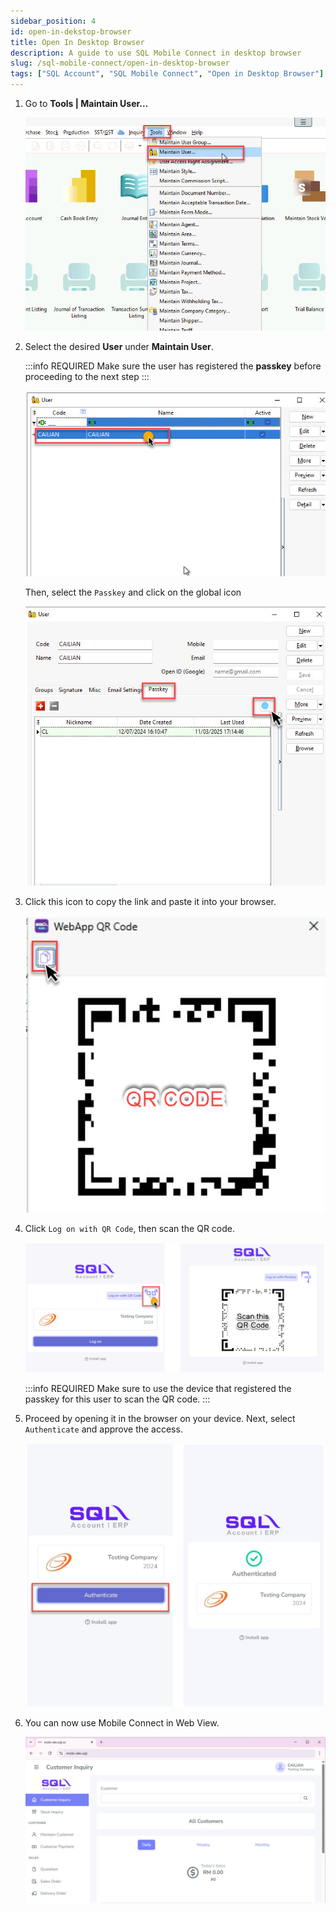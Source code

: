 ```yaml
---
sidebar_position: 4
id: open-in-dekstop-browser
title: Open In Desktop Browser
description: A guide to use SQL Mobile Connect in desktop browser
slug: /sql-mobile-connect/open-in-desktop-browser
tags: ["SQL Account", "SQL Mobile Connect", "Open in Desktop Browser"]
---
```


1. Go to **Tools | Maintain User…**

    ![1](../../../static/img/sql-mobile-connect/use-in-web-view/1.png)

2. Select the desired **User** under **Maintain User**.

    :::info REQUIRED
    Make sure the user has registered the **passkey** before proceeding to the next step
    ::: 

    ![2](../../../static/img/sql-mobile-connect/use-in-web-view/2a.png)

    Then, select the `Passkey` and click on the global icon

    ![3](../../../static/img/sql-mobile-connect/use-in-web-view/2b.png) 

3. Click this icon to copy the link and paste it into your browser.

    ![4](../../../static/img/sql-mobile-connect/use-in-web-view/3.png)

4. Click `Log on with QR Code`, then scan the QR code.

    ![5](../../../static/img/sql-mobile-connect/use-in-web-view/4.png) 

    :::info REQUIRED
    Make sure to use the device that registered the passkey for this user to scan the QR code.
    :::

5. Proceed by opening it in the browser on your device. Next, select `Authenticate` and approve the access.

    ![6](../../../static/img/sql-mobile-connect/use-in-web-view/5.png) 

6. You can now use Mobile Connect in Web View. 

    ![7](../../../static/img/sql-mobile-connect/use-in-web-view/6.png)